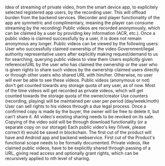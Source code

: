 Idea of streaming of private video, from the smart device app, to explicitely selected registered app users, by the recording user. This will offload burden from the backend services. (Recorder and player functionality of the app are symmetric and complimentary, meaning the player can consume streaming by the recording)
Public videos are recorded anonymously, which can be claimed by a user by providing key information (ACR, etc.). Once a public video is claimed successfully by a user, it is does not remain anonymous any longer.
Public videos can be viewed by the following users:
  User who successfully claimed ownership of the video
  Government/legal authority representative users after explicitly making request/demand to us for searching, querying public videos to view them
  Users explicitly given reference/URL by the user who has claimed the ownership or the user who is given rights to share such videos by the ownership claimed users directly or through other users who shared URL with him/her.
  Otherwise, no user will ever be able to see these videos.
Public videos (anonymous or not) don't get counted towards any storage quota of any user, as of now.
Most of the time videos will get recorded as private videos, which will get counted towards the storage quota of the owner/creator
Use counters (recording, playing) will be maintained per user per period (day/week/moth)
User can sell rights to his videos through a due legal process. Once a confirmed copy is made by the buyer, the owner will be free to delete it, but can't share it. All video's existing sharing needs to be revoked on its sale. Copying of the video sold will be through download functionality (or a separate copy on our storage)
Each public video's key (Vivek, please correct it) would be saved in blockchain.
The first cut of the product will have and Android app and backend webservice. First cut of the Product's functional scope needs to be formally documented.
Private videos, like claimed public videos, have to be explicitly shared through passing of a URL, giving read access and optionally grant rights, which can be recursively applied to nth level of sharing.
